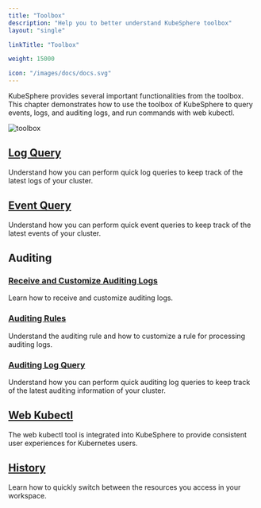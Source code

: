 ```yaml
---
title: "Toolbox"
description: "Help you to better understand KubeSphere toolbox"
layout: "single"

linkTitle: "Toolbox"

weight: 15000

icon: "/images/docs/docs.svg"
---
```


KubeSphere provides several important functionalities from the toolbox. This chapter demonstrates how to use the toolbox of KubeSphere to query events, logs, and auditing logs, and run commands with web kubectl.

![toolbox](/images/docs/toolbox/index/toolbox.jpg)

## [Log Query](../toolbox/log-query/)

Understand how you can perform quick log queries to keep track of the latest logs of your cluster.

## [Event Query](../toolbox/events-query/)

Understand how you can perform quick event queries to keep track of the latest events of your cluster.

## Auditing

### [Receive and Customize Auditing Logs](../toolbox/auditing/auditing-receive-customize/)

Learn how to receive and customize auditing logs.

### [Auditing Rules](../toolbox/auditing/auditing-rule/)

Understand the auditing rule and how to customize a rule for processing auditing logs.

### [Auditing Log Query](../toolbox/auditing/auditing-query/)

Understand how you can perform quick auditing log queries to keep track of the latest auditing information of your cluster.

## [Web Kubectl](../toolbox/web-kubectl/)

The web kubectl tool is integrated into KubeSphere to provide consistent user experiences for Kubernetes users.

## [History](../toolbox/history/)

Learn how to quickly switch between the resources you access in your workspace.
